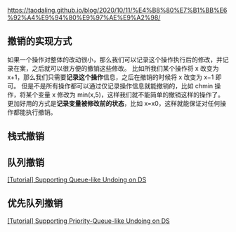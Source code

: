 https://taodaling.github.io/blog/2020/10/11/%E4%B8%80%E7%B1%BB%E6%92%A4%E9%94%80%E9%97%AE%E9%A2%98/

## 撤销的实现方式

如果一个操作对整体的改动很小，那么我们可以记录这个操作执行后的修改，并记录在案，之后就可以很方便的撤销这些修改。
比如所我们某个操作将 x 改变为 x+1，那么我们只需要**记录这个操作**信息，之后在撤销的时候将 x 改变为 x−1 即可。
但是不是所有操作都可以通过仅记录操作信息就能撤销的，比如 chmin 操作，将某个变量 x 修改为 min(x,5)，这样我们就不能简单的撤销这样的操作了。
更加好用的方式是**记录变量被修改前的状态**，比如 x=x0，这样就能保证对任何操作都能执行撤销。

## 栈式撤销

## 队列撤销

[[Tutorial] Supporting Queue-like Undoing on DS](https://codeforces.com/blog/entry/83467)

## 优先队列撤销

[[Tutorial] Supporting Priority-Queue-like Undoing on DS](https://codeforces.com/blog/entry/111117)

